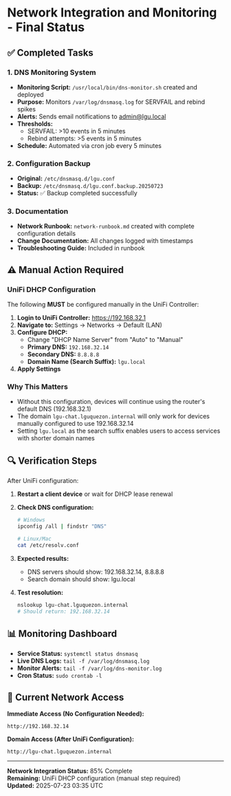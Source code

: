 # Network Integration and Monitoring - Final Status

## ✅ Completed Tasks

### 1. DNS Monitoring System
- **Monitoring Script:** `/usr/local/bin/dns-monitor.sh` created and deployed
- **Purpose:** Monitors `/var/log/dnsmasq.log` for SERVFAIL and rebind spikes
- **Alerts:** Sends email notifications to admin@lgu.local
- **Thresholds:** 
  - SERVFAIL: >10 events in 5 minutes
  - Rebind attempts: >5 events in 5 minutes
- **Schedule:** Automated via cron job every 5 minutes

### 2. Configuration Backup
- **Original:** `/etc/dnsmasq.d/lgu.conf`
- **Backup:** `/etc/dnsmasq.d/lgu.conf.backup.20250723`
- **Status:** ✅ Backup completed successfully

### 3. Documentation
- **Network Runbook:** `network-runbook.md` created with complete configuration details
- **Change Documentation:** All changes logged with timestamps
- **Troubleshooting Guide:** Included in runbook

## ⚠️ Manual Action Required

### UniFi DHCP Configuration
The following **MUST** be configured manually in the UniFi Controller:

1. **Login to UniFi Controller:** https://192.168.32.1
2. **Navigate to:** Settings → Networks → Default (LAN)
3. **Configure DHCP:**
   - Change "DHCP Name Server" from "Auto" to "Manual"
   - **Primary DNS:** `192.168.32.14`
   - **Secondary DNS:** `8.8.8.8`
   - **Domain Name (Search Suffix):** `lgu.local`
4. **Apply Settings**

### Why This Matters
- Without this configuration, devices will continue using the router's default DNS (192.168.32.1)
- The domain `lgu-chat.lguquezon.internal` will only work for devices manually configured to use 192.168.32.14
- Setting `lgu.local` as the search suffix enables users to access services with shorter domain names

## 🔍 Verification Steps
After UniFi configuration:
1. **Restart a client device** or wait for DHCP lease renewal
2. **Check DNS configuration:**
   ```bash
   # Windows
   ipconfig /all | findstr "DNS"
   
   # Linux/Mac
   cat /etc/resolv.conf
   ```
3. **Expected results:**
   - DNS servers should show: 192.168.32.14, 8.8.8.8
   - Search domain should show: lgu.local

4. **Test resolution:**
   ```bash
   nslookup lgu-chat.lguquezon.internal
   # Should return: 192.168.32.14
   ```

## 📊 Monitoring Dashboard
- **Service Status:** `systemctl status dnsmasq`
- **Live DNS Logs:** `tail -f /var/log/dnsmasq.log`
- **Monitor Alerts:** `tail -f /var/log/dns-monitor.log`
- **Cron Status:** `sudo crontab -l`

## 🎯 Current Network Access
**Immediate Access (No Configuration Needed):**
```
http://192.168.32.14
```

**Domain Access (After UniFi Configuration):**
```
http://lgu-chat.lguquezon.internal
```

---
**Network Integration Status:** 85% Complete  
**Remaining:** UniFi DHCP configuration (manual step required)  
**Updated:** 2025-07-23 03:35 UTC
